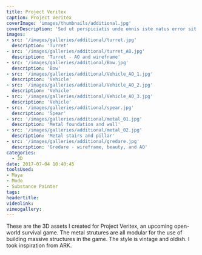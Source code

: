 ```yaml
---
title: Project Veritex
caption: Project Veritex
coverImage: 'images/thumbnails/additional.jpg'
coverDescription: 'Sed ut perspiciatis unde omnis iste natus error sit voluptatem accusantium doloremque laudantium, totam rem aperiam, eaque ipsa quae ab illo inventore veritatis et quasi architecto beatae vitae dicta sunt explicabo'
images:
- src: '/images/galleries/additional/turret.jpg'
  description: 'Turret'
- src: '/images/galleries/additional/turret_AO.jpg'
  description: 'Turret - AO and wireframe'
- src: '/images/galleries/additional/Bow.jpg'
  description: 'Bow'
- src: '/images/galleries/additional/Vehicle_AO_1.jpg'
  description: 'Vehicle'
- src: '/images/galleries/additional/Vehicle_AO_2.jpg'
  description: 'Vehicle'
- src: '/images/galleries/additional/Vehicle_AO_3.jpg'
  description: 'Vehicle'
- src: '/images/galleries/additional/spear.jpg'
  description: 'Spear'
- src: '/images/galleries/additional/metal_01.jpg'
  description: 'Metal foundation and wall'
- src: '/images/galleries/additional/metal_02.jpg'
  description: 'Metal stairs and pillar'
- src: '/images/galleries/additional/gredare.jpg'
  description: 'Gredare - wireframe, beauty, and AO'
categories:
  - 3D 
date: 2017-07-04 10:40:45
toolsUsed:
- Maya
- Modo
- Substance Painter
tags:
headertitle:
videolink:
vimeogallery:
---
```

These are the 3D assets I created for Project Veritex, an upcoming open-world survival game. The metal strutures are all modular for the use of  building massive structures in the game. The style is vintage and oldish. I took inspiration from ARK.
